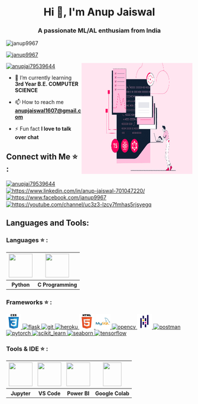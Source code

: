 <h1 align="center">Hi 👋, I'm Anup Jaiswal</h1>
<h3 align="center">A passionate ML/AL enthusiam from India</h3>

<p align="left"> <img src="https://komarev.com/ghpvc/?username=janup9967&label=Profile%20views&color=0e75b6&style=flat" alt="janup9967" /> </p>

<p align="left"> <a href="https://github.com/ryo-ma/github-profile-trophy"><img src="https://github-profile-trophy.vercel.app/?username=janup9967" alt="janup9967" /></a> </p>
<img align="right" alt="Coding" width="300" height="300" src="img.png"  style="max-width: 100%;">

<p align="left"> <a href="https://twitter.com/anupjai79539644" target="blank"><img src="https://img.shields.io/twitter/follow/anupjai79539644?logo=twitter&style=for-the-badge" alt="anupjai79539644" /></a> </p>

- 🌱 I’m currently learning **3rd Year B.E. COMPUTER SCIENCE**

- 📫 How to reach me **anupjaiswal1607@gmail.com**

- ⚡ Fun fact **I love to talk over chat**

## Connect with Me ⭐ :
<!--table>
  <tr>
    <th><a href="https://twitter.com/anupjai79539644" target="blank"><img src="https://bankimooncentre.org/wp-content/uploads/2020/05/twitter-icon-square-logo-108D17D373-seeklogo.com_.png" height="30" width="40"></a></th>
    <th><a href="https://www.linkedin.com/in/anup-jaiswal-701047220/" target="blank"><img src="https://logotaglines.com/wp-content/uploads/2021/11/LinkedIn-Logo-Tagline-Slogan-founder-owner-480x480.jpg" height="30" width="40" ></a></th>
    <th><a href="https://www.facebook.com/janup9967" target="blank"><img align="center" src="https://raw.githubusercontent.com/rahuldkjain/github-profile-readme-generator/master/src/images/icons/Social/facebook.svg" alt="https://www.facebook.com/janup9967" height="30" width="40" /></a></th>
    <th><a href="https://www.youtube.com/channel/UC3Z3-lZcY7FmHAS5RjsYeGQ/featured" target="blank"><img align="center" src="https://raw.githubusercontent.com/rahuldkjain/github-profile-readme-generator/master/src/images/icons/Social/youtube.svg" alt="https://youtube.com/channel/uc3z3-lzcy7fmhas5rjsyegq" height="30" width="40" /></a> </th>
    
  </tr>
  <tr>
    <th>Twitter </th>
    <th>LinkedIn </th>
    <th>Facebook</th>
    <th>Youtube</th>
  </tr>
</table-->
<p align="left">
<a href="https://twitter.com/anupjai79539644" target="blank"><img align="center" src="https://raw.githubusercontent.com/rahuldkjain/github-profile-readme-generator/master/src/images/icons/Social/twitter.svg" alt="anupjai79539644" height="30" width="40" /></a>
<a href="https://www.linkedin.com/in/anup-jaiswal-701047220/" target="blank"><img align="center" src="https://raw.githubusercontent.com/rahuldkjain/github-profile-readme-generator/master/src/images/icons/Social/linked-in-alt.svg" alt="https://www.linkedin.com/in/anup-jaiswal-701047220/" height="30" width="40" /></a>
<a href="https://www.facebook.com/janup9967" target="blank"><img align="center" src="https://raw.githubusercontent.com/rahuldkjain/github-profile-readme-generator/master/src/images/icons/Social/facebook.svg" alt="https://www.facebook.com/janup9967" height="30" width="40" /></a>
<a href="https://www.youtube.com/channel/UC3Z3-lZcY7FmHAS5RjsYeGQ/featured" target="blank"><img align="center" src="https://raw.githubusercontent.com/rahuldkjain/github-profile-readme-generator/master/src/images/icons/Social/youtube.svg" alt="https://youtube.com/channel/uc3z3-lzcy7fmhas5rjsyegq" height="30" width="40" /></a>
<!-- a href="https://www.codechef.com/users/janup9967" target="blank"><img align="center" src="https://cdn.jsdelivr.net/npm/simple-icons@3.1.0/icons/codechef.svg" alt="https://www.codechef.com/users/janup9967" height="30" width="40" /></a-->
</p>

## Languages and Tools:

### Languages ⭐ :
<table>
  <tr>
    <th><a href="https://www.python.org/"><img src="https://upload.wikimedia.org/wikipedia/commons/thumb/c/c3/Python-logo-notext.svg/172px-Python-logo-notext.svg.png?20220821155029" height="64" width="64"></a></th>
    <th><a href="https://www.cprogramming.com/" ><img src="https://upload.wikimedia.org/wikipedia/commons/thumb/1/18/C_Programming_Language.svg/570px-C_Programming_Language.svg.png?20201031132917" height="64" width="64" ></a></th>
  </tr>
  <tr>
    <th>Python</th>
    <th>C Programming</th>
  </tr>
</table>

### Frameworks ⭐ : 

<p align="left"> <a href="https://www.w3schools.com/css/" target="_blank" rel="noreferrer"> <img src="https://raw.githubusercontent.com/devicons/devicon/master/icons/css3/css3-original-wordmark.svg" alt="css3" width="40" height="40"/> </a> <a href="https://flask.palletsprojects.com/" target="_blank" rel="noreferrer"> <img src="https://www.vectorlogo.zone/logos/pocoo_flask/pocoo_flask-icon.svg" alt="flask" width="40" height="40"/> </a> <a href="https://git-scm.com/" target="_blank" rel="noreferrer"> <img src="https://www.vectorlogo.zone/logos/git-scm/git-scm-icon.svg" alt="git" width="40" height="40"/> </a> <a href="https://heroku.com" target="_blank" rel="noreferrer"> <img src="https://www.vectorlogo.zone/logos/heroku/heroku-icon.svg" alt="heroku" width="40" height="40"/> </a> <a href="https://www.w3.org/html/" target="_blank" rel="noreferrer"> <img src="https://raw.githubusercontent.com/devicons/devicon/master/icons/html5/html5-original-wordmark.svg" alt="html5" width="40" height="40"/> </a> <a href="https://www.mysql.com/" target="_blank" rel="noreferrer"> <img src="https://raw.githubusercontent.com/devicons/devicon/master/icons/mysql/mysql-original-wordmark.svg" alt="mysql" width="40" height="40"/> </a> <a href="https://opencv.org/" target="_blank" rel="noreferrer"> <img src="https://www.vectorlogo.zone/logos/opencv/opencv-icon.svg" alt="opencv" width="40" height="40"/> </a> <a href="https://pandas.pydata.org/" target="_blank" rel="noreferrer"> <img src="https://raw.githubusercontent.com/devicons/devicon/2ae2a900d2f041da66e950e4d48052658d850630/icons/pandas/pandas-original.svg" alt="pandas" width="40" height="40"/> </a> <a href="https://postman.com" target="_blank" rel="noreferrer"> <img src="https://www.vectorlogo.zone/logos/getpostman/getpostman-icon.svg" alt="postman" width="40" height="40"/> </a> <!--a href="https://www.python.org" target="_blank" rel="noreferrer"> <img src="https://raw.githubusercontent.com/devicons/devicon/master/icons/python/python-original.svg" alt="python" width="40" height="40"/> </a--> <a href="https://pytorch.org/" target="_blank" rel="noreferrer"> <img src="https://www.vectorlogo.zone/logos/pytorch/pytorch-icon.svg" alt="pytorch" width="40" height="40"/> </a> <a href="https://scikit-learn.org/" target="_blank" rel="noreferrer"> <img src="https://upload.wikimedia.org/wikipedia/commons/0/05/Scikit_learn_logo_small.svg" alt="scikit_learn" width="40" height="40"/> </a> <a href="https://seaborn.pydata.org/" target="_blank" rel="noreferrer"> <img src="https://seaborn.pydata.org/_images/logo-mark-lightbg.svg" alt="seaborn" width="40" height="40"/> </a> <a href="https://www.tensorflow.org" target="_blank" rel="noreferrer"> <img src="https://www.vectorlogo.zone/logos/tensorflow/tensorflow-icon.svg" alt="tensorflow" width="40" height="40"/> </a><!--a href="https://www.cprogramming.com/" target="_blank" rel="noreferrer"> <img src="https://raw.githubusercontent.com/devicons/devicon/master/icons/c/c-original.svg" alt="c" width="40" height="40"/> <--/a>  </p>

<!--p><img align="left" src="https://github-readme-stats.vercel.app/api/top-langs?username=janup9967&show_icons=true&locale=en&layout=compact" alt="janup9967" /></p>

<p>&nbsp;<img align="center" src="https://github-readme-stats.vercel.app/api?username=janup9967&show_icons=true&locale=en" alt="janup9967" /></p-->
  
  ### Tools & IDE ⭐ :
<table>
  <tr>
    <th><a href="https://jupyter.org/" target="_blank"><img src="https://upload.wikimedia.org/wikipedia/commons/thumb/3/38/Jupyter_logo.svg/180px-Jupyter_logo.svg.png" height="64" width="64"></a></th>
    <th><a href="https://code.visualstudio.com/download" target="_blank"><img src="https://user-images.githubusercontent.com/674621/71187801-14e60a80-2280-11ea-94c9-e56576f76baf.png" height="64" width="64"></a></th>
    <th><a href="https://app.powerbi.com/" target="_blank"><img src="https://logos-world.net/wp-content/uploads/2022/02/Power-BI-Logo-700x394.png" height="64" width="64"></a></th>
    <th><a href="https://colab.research.google.com/" target="_blank"><img src="https://upload.wikimedia.org/wikipedia/commons/thumb/d/d0/Google_Colaboratory_SVG_Logo.svg/1200px-Google_Colaboratory_SVG_Logo.svg.png?20221103151432" height="64" width="50"></a></th>
  </tr>
  <tr>
    <th>Jupyter</th>
    <th>VS Code</th>
    <th>Power BI</th>
    <th>Google Colab</th>
    
  </tr>
</table>
